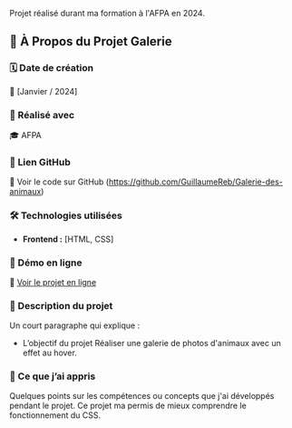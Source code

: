 Projet réalisé durant ma formation à l'AFPA en 2024.

## 📌 À Propos du Projet Galerie

### 🗓️ Date de création

📅 [Janvier / 2024]

### 🏫 Réalisé avec

🎓 AFPA

### 🔗 Lien GitHub

🔗 Voir le code sur GitHub (https://github.com/GuillaumeReb/Galerie-des-animaux)

### 🛠️ Technologies utilisées

- **Frontend :** [HTML, CSS]

### 🚀 Démo en ligne

🔗 [Voir le projet en ligne](https://guillaume-rebourgeon.fr/galerie/index.html)

### 📖 Description du projet

Un court paragraphe qui explique :

- L’objectif du projet
  Réaliser une galerie de photos d'animaux avec un effet au hover.

### 🎯 Ce que j’ai appris

Quelques points sur les compétences ou concepts que j'ai développés pendant le projet.
Ce projet ma permis de mieux comprendre le fonctionnement du CSS.
